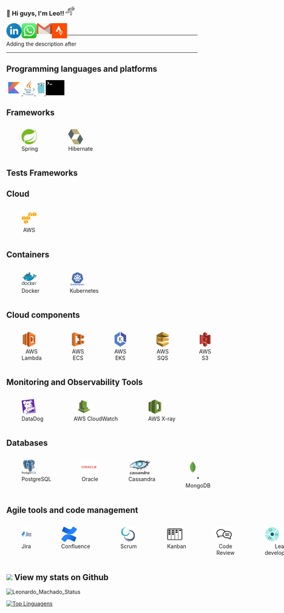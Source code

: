 ### 👋 Hi guys, I'm Leo!! <img src="icon/running-run-svgrepo-com.svg" width="24px">

<a target="_blank" href="https://www.linkedin.com/in/leomachadop/?locale=en_US">
  <img align="left" alt="LinkdeIN" width="40px" src="icon/linkedin-icon.svg" />
</a>
<a target="_blank" href="https://api.whatsapp.com/send?phone=5511976524468">
  <img align="left" alt="Whatsapp" width="40px" src="icon/whatsapp-icon.svg" />
</a>
<a target="_blank" href="mailto:leo.machadop@gmail.com">
  <img align="left" alt="Gmail" width="40px" src="icon/gmail-icon.svg" />
</a>
<a target="_blank" href="https://www.strava.com/athletes/leomachadop">
  <img align="left" alt="Facebook" width="40px" src="icon/strava-2.svg" />
</a>
<br>

---- 

Adding the description after

----

## Programming languages and platforms
<a target="_blank" href="https://kotlinlang.org/">
    <img height="40" src="icon/icons8-kotlin.svg" alt="Kotlin">
</a>
<a target="_blank" href="https://java.com/">
    <img height="40" src="icon/java-14.svg">
</a>
<a target="_blank" href="https://go.dev/">
    <img height="40" src="icon/golang-gopher.svg">
</a>
<a target="_blank" href="https://www.shellscript.sh/">
    <img height="40" src="icon/terminal-1.svg">
</a>

## Frameworks
<div style="display: flex">
    <figure>
      <img height="40" src="icon/spring-3.svg" alt="Spring">
      <figcaption style="text-align: center;">Spring</figcaption>
    </figure>
    <figure>
      <img height="40" src="icon/hibernate.svg" alt="Hibernate">
      <figcaption style="text-align: center;">Hibernate</figcaption>
    </figure>
</div>

## Tests Frameworks


## Cloud
<div style="display: flex">
    <figure>
      <img height="40" src="icon/amazonwebservices-original.svg" alt="AWS">
      <figcaption style="text-align: center;">AWS</figcaption>
    </figure>
</div>

## Containers
<div style="display: flex">
    <figure>
      <img height="40" src="icon/docker-original-wordmark.svg" alt="Docker">
      <figcaption style="text-align: center;">Docker</figcaption>
    </figure>
    <figure>
      <img height="40" src="icon/kubernetes-plain-wordmark.svg" alt="Kubernetes">
      <figcaption style="text-align: center;">Kubernetes</figcaption>
    </figure>
</div>

## Cloud components
<div style="display: flex">
    <figure>
      <img height="40" src="icon/aws-lambda-svgrepo-com.svg" alt="Lambda">
      <figcaption style="text-align: center;">AWS Lambda</figcaption>
    </figure>
    <figure>
      <img height="40" src="icon/amazon_ecs-icon.svg" alt="ECS">
      <figcaption style="text-align: center;">AWS ECS</figcaption>
    </figure>
    <figure>
      <img height="40" src="icon/88_amazon-eks-icon.1593699613.svg" alt="EKC">
      <figcaption style="text-align: center;">AWS EKS</figcaption>
    </figure>
    <figure>
      <img height="40" src="icon/aws-sqs-simple-queue-service-seeklogo.com.svg" alt="SQS">
      <figcaption style="text-align: center;">AWS SQS</figcaption>
    </figure>
    <figure>
      <img height="40" src="icon/Amazon-S3-Logo.svg" alt="S3">
      <figcaption style="text-align: center;">AWS S3</figcaption>
    </figure>
</div>

## Monitoring and Observability Tools
<div style="display: flex">
    <figure>
      <img height="40" src="icon/datadog-1.svg" alt="DataDog">
      <figcaption style="text-align: center;">DataDog</figcaption>
    </figure>
    <figure>
      <img height="40" src="icon/aws-cloudwatch3112.jpg" alt="AWS CloudWatch">
      <figcaption style="text-align: center;">AWS CloudWatch</figcaption>
    </figure>
    <figure>
      <img height="40" src="icon/aws-xray.svg" alt="AWS X-ray">
      <figcaption style="text-align: center;">AWS X-ray</figcaption>
    </figure>
</div>

## Databases
<div style="display: flex">
    <figure>
      <img height="40" src="icon/postgresql-original-wordmark.svg" alt="PostgreSQL">
      <figcaption style="text-align: center;">PostgreSQL</figcaption>
    </figure>
    <figure>
      <img height="40" src="icon/oracle-original.svg" alt="Oracle">
      <figcaption style="text-align: center;">Oracle</figcaption>
    </figure>
    <figure>
      <img height="40" src="icon/Cassandra_logo.svg" alt="Cassandra">
      <figcaption style="text-align: center;">Cassandra</figcaption>
    </figure>
    <figure>
      <img height="40" src="icon/mongodb-icon-1.svg" alt="MongoDB">
      <figcaption style="text-align: center;">* MongoDB</figcaption>
    </figure>
</div>

## Agile tools and code management
<div style="display: flex">
    <figure>
      <img height="40" src="icon/jira-original-wordmark.svg" alt="Jira">
      <figcaption style="text-align: center;">Jira</figcaption>
    </figure>
    <figure>
      <img height="40" src="icon/confluence-1.svg" alt="Confluence">
      <figcaption style="text-align: center;">Confluence</figcaption>
    </figure>
    <figure>
      <img height="40" src="icon/scrum-1.svg" alt="Scrum">
      <figcaption style="text-align: center;">Scrum</figcaption>
    </figure>
    <figure>
      <img height="40" src="icon/kanban.svg" alt="Kanban">
      <figcaption style="text-align: center;">Kanban</figcaption>
    </figure>
    <figure>
      <img height="40" src="icon/customer-reviews-svgrepo-com.svg" alt="Code Review">
      <figcaption style="text-align: center;">Code Review</figcaption>
    </figure>
    <figure>
      <img height="40" src="icon/method-ch2.svg" alt="Lean development">
      <figcaption style="text-align: center;">Lean development</figcaption>
    </figure>
    <figure>
      <img height="40" src="icon/Octicons-mark-github.svg" alt="Github">
      <figcaption style="text-align: center;">Github</figcaption>
    </figure>
    <figure>
      <img height="40" src="icon/gitlab.svg" alt="Gitlab">
      <figcaption style="text-align: center;">Gitlab</figcaption>
    </figure>
    <figure>
      <img height="40" src="icon/bitbucket-original-wordmark.svg" alt="bitbucket">
      <figcaption style="text-align: center;">bitbucket</figcaption>
    </figure>
</div>

## <img src="https://media.giphy.com/media/VgCDAzcKvsR6OM0uWg/giphy.gif" width="50"> View my stats on Github 

![Leonardo_Machado_Status](https://github-readme-stats.vercel.app/api?username=leomachadop&show_icons=true)

[![Top Linguagens](https://github-readme-stats.vercel.app/api/top-langs/?username=leomachadop&layout=compact)](https://github.com/anuraghazra/github-readme-stats)